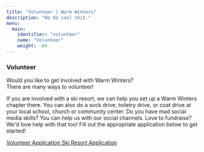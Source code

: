 ```yaml
---
title: "Volunteer | Warm Winters"
description: "We do cool shit."
menu:
  main:
    identifier: "volunteer"
    name: "Volunteer"
    weight: -60
---
```


<h3>Volunteer</h3>

<p class="intro-text">Would you like to get involved with Warm Winters?<br class="small-break"> There are many ways to volunteer!</p>

<p class="paragraph-text">If you are involved with a ski resort, we can help you set up a Warm Winters chapter there. You can also do a sock drive, toiletry drive, or coat drive at your local school, church  or community center. Do you have mad social media skills? You can help us with our social channels. Love to fundraise? We'd love help with that too! Fill out the appropriate application below to get started!</p>

<div class="inline-buttons">
  <a class="button" href="https://goo.gl/forms/aMghJPGpCynUbI4J2" target="_blank">Volunteer Application <i data-feather="external-link"></i></a>
  <a class="button" href="https://goo.gl/forms/53rsvFhL2qWRcJut2" target="_blank">Ski Resort Application <i data-feather="external-link"></i></a>
</div>
